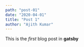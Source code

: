 ```yaml
---
path: "post-01"
date: "2020-04-01"
title: "Post 1"
author: "Ajith Kumar"
---
```


This is the *first* blog post in **gatsby**